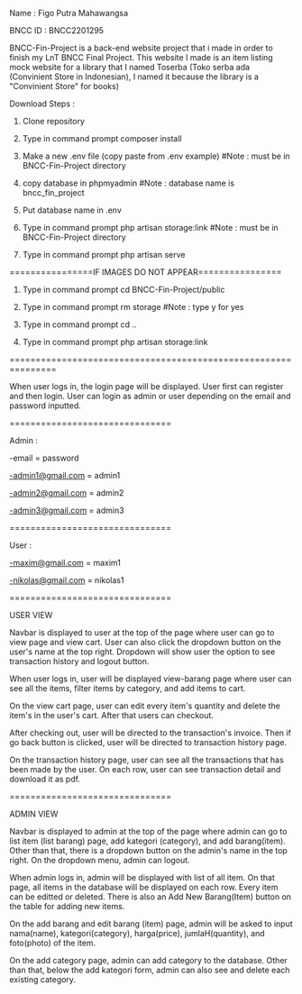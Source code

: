 Name : Figo Putra Mahawangsa

BNCC ID : BNCC2201295

BNCC-Fin-Project is a back-end website project that i made in order to finish my LnT BNCC Final Project. This website I made is an item listing mock website for a library that I named Toserba (Toko serba ada (Convinient Store in Indonesian), I named it because the library is a "Convinient Store" for books)

Download Steps :

1. Clone repository

2. Type in command prompt composer install

3. Make a new .env file (copy paste from .env example) #Note : must be in BNCC-Fin-Project directory

4. copy database in phpmyadmin #Note : database name is bncc_fin_project

5. Put database name in .env

6. Type in command prompt php artisan storage:link #Note : must be in BNCC-Fin-Project directory

7. Type in command prompt php artisan serve

================IF IMAGES DO NOT APPEAR================

1. Type in command prompt cd BNCC-Fin-Project/public

2. Type in command prompt rm storage #Note : type y for yes

3. Type in command prompt cd ..

4. Type in command prompt php artisan storage:link

===============================================================

When user logs in, the login page will be displayed. User first can register and then login. User can login as admin or user depending on the email and password inputted.

===============================

Admin :

-email = password

-admin1@gmail.com = admin1

-admin2@gmail.com = admin2

-admin3@gmail.com = admin3

===============================

User :

-maxim@gmail.com = maxim1

-nikolas@gmail.com = nikolas1

===============================

USER VIEW

Navbar is displayed to user at the top of the page where user can go to view page and view cart. User can also click the dropdown button on the user's name at the top right. Dropdown will show user the option to see transaction history and logout button.

When user logs in, user will be displayed view-barang page where user can see all the items, filter items by category, and add items to cart.

On the view cart page, user can edit every item's quantity and delete the item's in the user's cart. After that users can checkout.

After checking out, user will be directed to the transaction's invoice. Then if go back button is clicked, user will be directed to transaction history page.

On the transaction history page, user can see all the transactions that has been made by the user. On each row, user can see transaction detail and download it as pdf.

===============================

ADMIN VIEW

Navbar is displayed to admin at the top of the page where admin can go to list item (list barang) page, add kategori (category), and add barang(item). Other than that, there is a dropdown button on the admin's name in the top right. On the dropdown menu, admin can logout.

When admin logs in, admin will be displayed with list of all item. On that page, all items in the database will be displayed on each row. Every item can be editted or deleted. There is also an Add New Barang(Item) button on the table for adding new items.

On the add barang and edit barang (item) page, admin will be asked to input nama(name), kategori(category), harga(price), jumlaH(quantity), and foto(photo) of the item.

On the add category page, admin can add category to the database. Other than that, below the add kategori form, admin can also see and delete each existing category.
